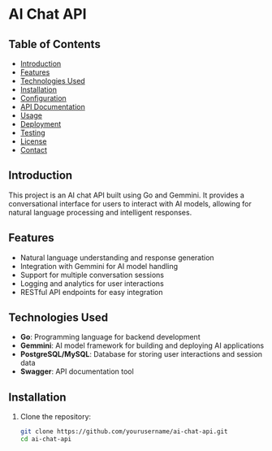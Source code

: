 # AI Chat API

## Table of Contents
- [Introduction](#introduction)
- [Features](#features)
- [Technologies Used](#technologies-used)
- [Installation](#installation)
- [Configuration](#configuration)
- [API Documentation](#api-documentation)
- [Usage](#usage)
- [Deployment](#deployment)
- [Testing](#testing)
- [License](#license)
- [Contact](#contact)

## Introduction
This project is an AI chat API built using Go and Gemmini. It provides a conversational interface for users to interact with AI models, allowing for natural language processing and intelligent responses.

## Features
- Natural language understanding and response generation
- Integration with Gemmini for AI model handling
- Support for multiple conversation sessions
- Logging and analytics for user interactions
- RESTful API endpoints for easy integration

## Technologies Used
- **Go**: Programming language for backend development
- **Gemmini**: AI model framework for building and deploying AI applications
- **PostgreSQL/MySQL**: Database for storing user interactions and session data
- **Swagger**: API documentation tool

## Installation
1. Clone the repository:
   ```bash
   git clone https://github.com/yourusername/ai-chat-api.git
   cd ai-chat-api
